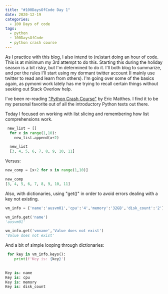 ```yaml
---
title: "#100DaysOfCode Day 1"
date: 2020-12-19
categories:
  - 100 Days of code
tags:
  - python
  - 100DaysOfCode
  - python crash course
---
```


As I practice with this blog, I also intend to (re)start doing an hour of code.  This is at minimum my 3rd attempt to do this.  Starting this during the holiday season is a bit risky, but I'm determined to do it.  I'll both blog to summarize, and per the rules I'll start using my dormant twitter account (I mainly use twitter to read and learn from others).  I'm going over some of the basics again, as pymomi work lately has me trying to recall certain things without seeking out Stack Overlow help.  

I've been re-reading ["Python Crash Course"][python-crash-course] by Eric Matthes.  I find it to be my personal favorite out of all the introductory Python texts out there.  

Today I focused on working with list slicing and remembering how list comprehensions work.

```python
 new_list = []
  for x in range(1,10):
    new_list.append(x+2)

  new_list
  [3, 4, 5, 6, 7, 8, 9, 10, 11] 
```
Versus:

```python
new_comp = [x+2 for x in range(1,10)]

new_comp
[3, 4, 5, 6, 7, 8, 9, 10, 11]
```
Also, with dictionaries, using "get()" in order to avoid errors dealing with a key not existing.

```python
vm_info = {'name':'ausvm01','cpu':'4','memory':'32GB','disk_count':'2'}

vm_info.get('name')
'ausvm01'

vm_info.get('vmname','Value does not exist')
'Value does not exist'
```
And a bit of simple looping through dictionaries:

```python
 for key in vm_info.keys():
	print(f'Key is: {key}')

	
Key is: name
Key is: cpu
Key is: memory
Key is: disk_count
```
[python-crash-course]: https://nostarch.com/pythoncrashcourse2e
